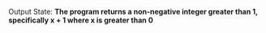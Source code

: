 Output State: **The program returns a non-negative integer greater than 1, specifically x + 1 where x is greater than 0**